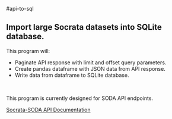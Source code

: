 #api-to-sql
<h2>Import large Socrata datasets into SQLite database.</h2>
<p>This program will:</p>
<ul>
    <li>Paginate API response with limit and offset query parameters.</li>
    <li>Create pandas dataframe with JSON data from API response.</li>
    <li>Write data from dataframe to SQLite database.</li>
</ul>
<br/>
<p>This program is currently designed for SODA API endpoints.</p>
<p><a href="https://dev.socrata.com/docs/endpoints.html">Socrata-SODA API Documentation</a></p>